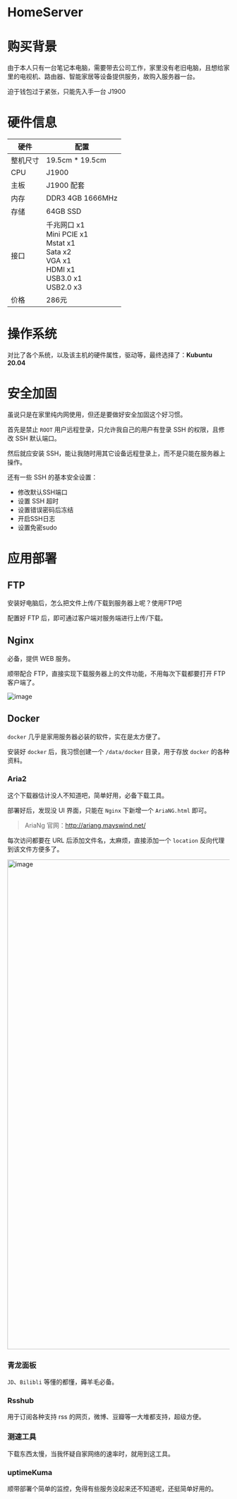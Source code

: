 # HomeServer

# 购买背景

由于本人只有一台笔记本电脑，需要带去公司工作，家里没有老旧电脑，且想给家里的电视机、路由器、智能家居等设备提供服务，故购入服务器一台。

迫于钱包过于紧张，只能先入手一台 J1900

# 硬件信息

| 硬件     | 配置                                                         |
| -------- | ------------------------------------------------------------ |
| 整机尺寸 | 19.5cm * 19.5cm                                              |
| CPU      | J1900                                                        |
| 主板     | J1900 配套                                                   |
| 内存     | DDR3 4GB 1666MHz                                             |
| 存储     | 64GB SSD                                                     |
| 接口     | 千兆网口 x1<br />Mini PCIE x1<br />Mstat x1<br />Sata x2<br />VGA x1<br />HDMI x1<br />USB3.0 x1<br />USB2.0 x3 |
| 价格     | 286元                                                        |

# 操作系统

对比了各个系统，以及该主机的硬件属性，驱动等，最终选择了：**Kubuntu 20.04**

# 安全加固

虽说只是在家里纯内网使用，但还是要做好安全加固这个好习惯。

首先是禁止 `ROOT` 用户远程登录，只允许我自己的用户有登录 SSH 的权限，且修改 SSH 默认端口。

然后就应安装 SSH，能让我随时用其它设备远程登录上，而不是只能在服务器上操作。

还有一些 SSH 的基本安全设置：

- 修改默认SSH端口
- 设置 SSH 超时
- 设置错误密码后冻结
- 开启SSH日志
- 设置免密sudo

# 应用部署

## FTP

安装好电脑后，怎么把文件上传/下载到服务器上呢？使用FTP吧

配置好 FTP 后，即可通过客户端对服务端进行上传/下载。

## Nginx

必备，提供 WEB 服务。

顺带配合 FTP，直接实现下载服务器上的文件功能，不用每次下载都要打开 FTP 客户端了。

![image](https://user-images.githubusercontent.com/50611800/191492709-91a507a3-48f2-41d1-8971-4f2d65db257b.png)


## Docker

`docker` 几乎是家用服务器必装的软件，实在是太方便了。

安装好 `docker` 后，我习惯创建一个 `/data/docker` 目录，用于存放 `docker` 的各种资料。

### Aria2

这个下载器估计没人不知道吧，简单好用，必备下载工具。

部署好后，发现没 UI 界面，只能在 `Nginx` 下新增一个 `AriaNG.html` 即可。

> AriaNg 官网：http://ariang.mayswind.net/

每次访问都要在 URL 后添加文件名，太麻烦，直接添加一个 `location` 反向代理到该文件方便多了。

<img width="1110" alt="image" src="https://user-images.githubusercontent.com/50611800/191656015-df706f92-a4ec-4d95-abfe-2882b73d383c.png">


### 青龙面板

`JD`、`Bilibli` 等懂的都懂，薅羊毛必备。

### Rsshub

用于订阅各种支持 rss 的网页，微博、豆瓣等一大堆都支持，超级方便。

### 测速工具

下载东西太慢，当我怀疑自家网络的速率时，就用到这工具。

### uptimeKuma

顺带部署个简单的监控，免得有些服务没起来还不知道呢，还挺简单好用的。


